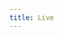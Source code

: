 ```yaml
---
title: Live
---
```


<script setup lang="ts">
  import TheLive from "@/views/interaction/live-list/TheLive.vue"
</script>

<TheLive />
